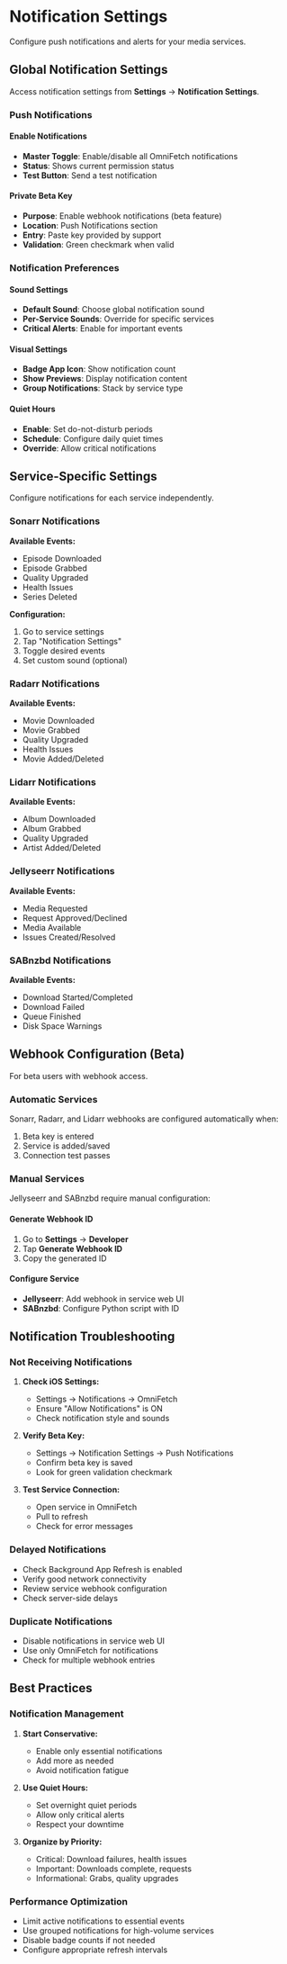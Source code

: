# Notification Settings

Configure push notifications and alerts for your media services.

## Global Notification Settings

Access notification settings from **Settings** → **Notification Settings**.

### Push Notifications

#### Enable Notifications
- **Master Toggle**: Enable/disable all OmniFetch notifications
- **Status**: Shows current permission status
- **Test Button**: Send a test notification

#### Private Beta Key
- **Purpose**: Enable webhook notifications (beta feature)
- **Location**: Push Notifications section
- **Entry**: Paste key provided by support
- **Validation**: Green checkmark when valid

### Notification Preferences

#### Sound Settings
- **Default Sound**: Choose global notification sound
- **Per-Service Sounds**: Override for specific services
- **Critical Alerts**: Enable for important events

#### Visual Settings
- **Badge App Icon**: Show notification count
- **Show Previews**: Display notification content
- **Group Notifications**: Stack by service type

#### Quiet Hours
- **Enable**: Set do-not-disturb periods
- **Schedule**: Configure daily quiet times
- **Override**: Allow critical notifications

## Service-Specific Settings

Configure notifications for each service independently.

### Sonarr Notifications

**Available Events:**
- Episode Downloaded
- Episode Grabbed
- Quality Upgraded
- Health Issues
- Series Deleted

**Configuration:**
1. Go to service settings
2. Tap "Notification Settings"
3. Toggle desired events
4. Set custom sound (optional)

### Radarr Notifications

**Available Events:**
- Movie Downloaded
- Movie Grabbed
- Quality Upgraded
- Health Issues
- Movie Added/Deleted

### Lidarr Notifications

**Available Events:**
- Album Downloaded
- Album Grabbed
- Quality Upgraded
- Artist Added/Deleted

### Jellyseerr Notifications

**Available Events:**
- Media Requested
- Request Approved/Declined
- Media Available
- Issues Created/Resolved

### SABnzbd Notifications

**Available Events:**
- Download Started/Completed
- Download Failed
- Queue Finished
- Disk Space Warnings

## Webhook Configuration (Beta)

For beta users with webhook access.

### Automatic Services

Sonarr, Radarr, and Lidarr webhooks are configured automatically when:
1. Beta key is entered
2. Service is added/saved
3. Connection test passes

### Manual Services

Jellyseerr and SABnzbd require manual configuration:

#### Generate Webhook ID
1. Go to **Settings** → **Developer**
2. Tap **Generate Webhook ID**
3. Copy the generated ID

#### Configure Service
- **Jellyseerr**: Add webhook in service web UI
- **SABnzbd**: Configure Python script with ID

## Notification Troubleshooting

### Not Receiving Notifications

1. **Check iOS Settings:**
   - Settings → Notifications → OmniFetch
   - Ensure "Allow Notifications" is ON
   - Check notification style and sounds

2. **Verify Beta Key:**
   - Settings → Notification Settings → Push Notifications
   - Confirm beta key is saved
   - Look for green validation checkmark

3. **Test Service Connection:**
   - Open service in OmniFetch
   - Pull to refresh
   - Check for error messages

### Delayed Notifications

- Check Background App Refresh is enabled
- Verify good network connectivity
- Review service webhook configuration
- Check server-side delays

### Duplicate Notifications

- Disable notifications in service web UI
- Use only OmniFetch for notifications
- Check for multiple webhook entries

## Best Practices

### Notification Management

1. **Start Conservative:**
   - Enable only essential notifications
   - Add more as needed
   - Avoid notification fatigue

2. **Use Quiet Hours:**
   - Set overnight quiet periods
   - Allow only critical alerts
   - Respect your downtime

3. **Organize by Priority:**
   - Critical: Download failures, health issues
   - Important: Downloads complete, requests
   - Informational: Grabs, quality upgrades

### Performance Optimization

- Limit active notifications to essential events
- Use grouped notifications for high-volume services
- Disable badge counts if not needed
- Configure appropriate refresh intervals
